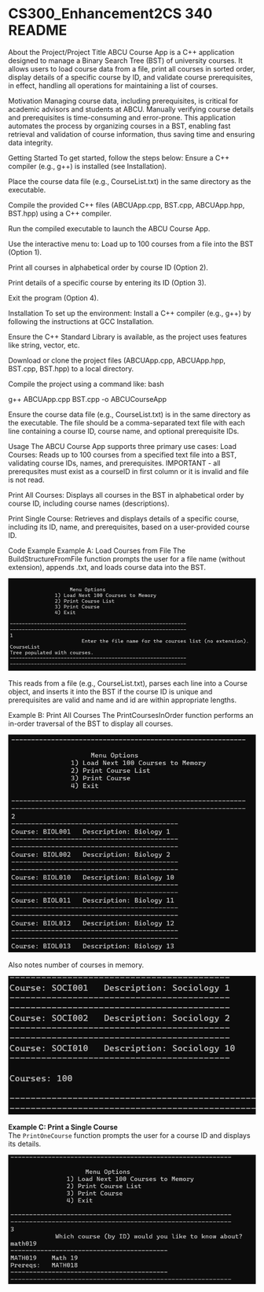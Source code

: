 # CS300_Enhancement2CS 340 README

About the Project/Project Title
ABCU Course App is a C++ application designed to manage a Binary Search Tree (BST) of university courses. It allows users to load course data from a file, print all courses in sorted order, display details of a specific course by ID, and validate course prerequisites, in effect, handling all operations for maintaining a list of courses.

Motivation
Managing course data, including prerequisites, is critical for academic advisors and students at ABCU. Manually verifying course details and prerequisites is time-consuming and error-prone. This application automates the process by organizing courses in a BST, enabling fast retrieval and validation of course information, thus saving time and ensuring data integrity.

Getting Started
To get started, follow the steps below:
Ensure a C++ compiler (e.g., g++) is installed (see Installation).

Place the course data file (e.g., CourseList.txt) in the same directory as the executable.

Compile the provided C++ files (ABCUApp.cpp, BST.cpp, ABCUApp.hpp, BST.hpp) using a C++ compiler.

Run the compiled executable to launch the ABCU Course App.

Use the interactive menu to:
Load up to 100 courses from a file into the BST (Option 1).

Print all courses in alphabetical order by course ID (Option 2).

Print details of a specific course by entering its ID (Option 3).

Exit the program (Option 4).

Installation
To set up the environment:
Install a C++ compiler (e.g., g++) by following the instructions at GCC Installation.

Ensure the C++ Standard Library is available, as the project uses features like string, vector, etc.

Download or clone the project files (ABCUApp.cpp, ABCUApp.hpp, BST.cpp, BST.hpp) to a local directory.

Compile the project using a command like:
bash

g++ ABCUApp.cpp BST.cpp -o ABCUCourseApp

Ensure the course data file (e.g., CourseList.txt) is in the same directory as the executable. The file should be a comma-separated text file with each line containing a course ID, course name, and optional prerequisite IDs.

Usage
The ABCU Course App supports three primary use cases:
Load Courses: Reads up to 100 courses from a specified text file into a BST, validating course IDs, names, and prerequisites. IMPORTANT - all prerequsites must exist as a courseID in first column or it is invalid and file is not read.

Print All Courses: Displays all courses in the BST in alphabetical order by course ID, including course names (descriptions).

Print Single Course: Retrieves and displays details of a specific course, including its ID, name, and prerequisites, based on a user-provided course ID.

Code Example
Example A: Load Courses from File
The BuildStructureFromFile function prompts the user for a file name (without extension), appends .txt, and loads course data into the BST. 

![alt text](Images/case1.png)

This reads from a file (e.g., CourseList.txt), parses each line into a Course object, and inserts it into the BST if the course ID is unique and prerequisites are valid and name and id are within appropriate lengths.

Example B: Print All Courses
The PrintCoursesInOrder function performs an in-order traversal of the BST to display all courses. 

![alt text](Images/case2.png)

Also notes number of courses in memory.

![alt text](Images/case2a.png)

**Example C: Print a Single Course**  
The `PrintOneCourse` function prompts the user for a course ID and displays its details.

![alt text](Images/case3.png)
